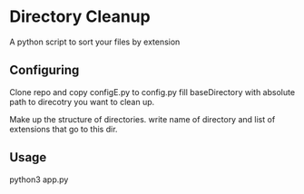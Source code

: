 # Directory Cleanup

A python script to sort your files by extension

## Configuring

Clone repo and copy configE.py to config.py
fill baseDirectory with absolute path to direcotry you want to clean up.

Make up the structure of directories. write name of directory and list of extensions that go to this dir.

## Usage

python3 app.py